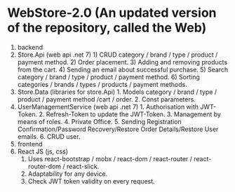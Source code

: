 # WebStore-2.0 (An updated version of the repository, called the Web)
1. backend
  1. Store.Api (web api .net 7)
    1) CRUD category / brand / type / product / payment method.
    2) Order placement.
    3) Adding and removing products from the cart.
    4) Sending an email about successful purchase.
    5) Search category / brand / type / product / payment method.
    6) Sorting categories / brands / types / products / payment methods.
  2. Store.Data (libraries for store.Api)
    1. Models category / brand / type / product / payment method /cart / order.
    2. Const parameters.
  3. UserManagementService (web api .net 7)
    1. Authorisation with JWT-Token.
    2. Refresh-Token to update the JWT-Token.
    3. Management by means of roles.
    4. Private Office.
    5. Sending Registration Confirmation/Password Recovery/Restore Order Details/Restore User emails.
    6. CRUD user.
2. frontend
  1. React JS (js, css)
     1. Uses react-bootstrap / mobx / react-dom / react-router / react-router-dom / react-slick.
     2. Adaptability for any device.
     3. Check JWT token validity on every request.

